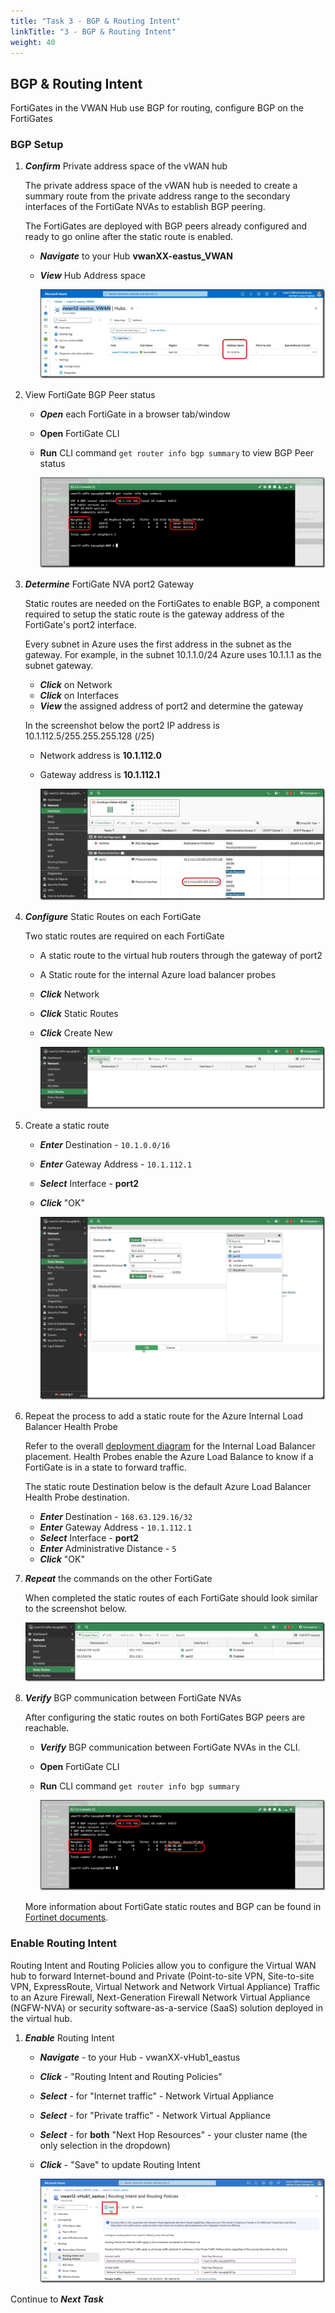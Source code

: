 ```yaml
---
title: "Task 3 - BGP & Routing Intent"
linkTitle: "3 - BGP & Routing Intent"
weight: 40
---
```


## BGP & Routing Intent

FortiGates in the VWAN Hub use BGP for routing, configure BGP on the FortiGates

### BGP Setup

1. ***Confirm*** Private address space of the vWAN hub

    The private address space of the vWAN hub is needed to create a summary route from the private address range to the secondary interfaces of the FortiGate NVAs to establish BGP peering.

    The FortiGates are deployed with BGP peers already configured and ready to go online after the static route is enabled.

    - ***Navigate*** to your Hub **vwanXX-eastus_VWAN**
    - ***View*** Hub Address space

        ![bgp1](../images/bgp1.jpg)

1. View FortiGate BGP Peer status

    - ***Open*** each FortiGate in a browser tab/window
    - **Open** FortiGate CLI
    - **Run** CLI command `get router info bgp summary` to view BGP Peer status

        ![bgp0](../images/bgp0.jpg)

1. ***Determine*** FortiGate NVA port2 Gateway

    Static routes are needed on the FortiGates to enable BGP, a component required to setup the static route is the gateway address of the FortiGate's port2 interface.

    Every subnet in Azure uses the first address in the subnet as the gateway. For example, in the subnet 10.1.1.0/24 Azure uses 10.1.1.1 as the subnet gateway.

    - ***Click*** on Network
    - ***Click*** on Interfaces
    - ***View*** the assigned address of port2 and determine the gateway

    In the screenshot below the port2 IP address is 10.1.112.5/255.255.255.128 (/25)
    - Network address is **10.1.112.0**
    - Gateway address is **10.1.112.1**

        ![bgp2](../images/bgp2.jpg)

1. ***Configure*** Static Routes on each FortiGate

    Two static routes are required on each FortiGate

    - A static route to the virtual hub routers through the gateway of port2
    - A Static route for the internal Azure load balancer probes

    - ***Click*** Network
    - ***Click*** Static Routes
    - ***Click*** Create New

        ![bgp3](../images/bgp3.jpg)

1. Create a static route

    - ***Enter*** Destination - `10.1.0.0/16`
    - ***Enter*** Gateway Address - `10.1.112.1`
    - ***Select*** Interface - **port2**
    - ***Click*** "OK"

        ![bgp4](../images/bgp4.jpg)

1. Repeat the process to add a static route for the Azure Internal Load Balancer Health Probe

    Refer to the overall [deployment diagram](../images/networkdiagram.png) for the Internal Load Balancer placement. Health Probes enable the Azure Load Balance to know if a FortiGate is in a state to forward traffic.

    The static route Destination below is the default Azure Load Balancer Health Probe destination.

    - ***Enter*** Destination - `168.63.129.16/32`
    - ***Enter*** Gateway Address - `10.1.112.1`
    - ***Select*** Interface - **port2**
    - ***Enter*** Administrative Distance - `5`
    - ***Click*** "OK"

1. ***Repeat*** the commands on the other FortiGate

    When completed the static routes of each FortiGate should look similar to the screenshot below.

    ![bgp5](../images/bgp5.jpg)

1. ***Verify*** BGP communication between FortiGate NVAs

    After configuring the static routes on both FortiGates BGP peers are reachable.

    - ***Verify*** BGP communication between FortiGate NVAs in the CLI.
    - **Open** FortiGate CLI
    - **Run** CLI command `get router info bgp summary`

        ![bgp6](../images/bgp6.jpg)

    More information about FortiGate static routes and BGP can be found in [Fortinet documents](https://docs.fortinet.com/document/fortigate-public-cloud/7.4.0/azure-vwan-ngfw-deployment-guide/860717/configuring-static-routes-and-enabling-bgp-on-fortigate-nvas).

### Enable Routing Intent

Routing Intent and Routing Policies allow you to configure the Virtual WAN hub to forward Internet-bound and Private (Point-to-site VPN, Site-to-site VPN, ExpressRoute, Virtual Network and Network Virtual Appliance) Traffic to an Azure Firewall, Next-Generation Firewall Network Virtual Appliance (NGFW-NVA) or security software-as-a-service (SaaS) solution deployed in the virtual hub.

1. ***Enable*** Routing Intent

    - ***Navigate*** - to your Hub - vwanXX-vHub1_eastus
    - ***Click*** - "Routing Intent and Routing Policies"
    - ***Select*** - for "Internet traffic" - Network Virtual Appliance
    - ***Select*** - for "Private traffic" - Network Virtual Appliance
    - ***Select*** - for **both** "Next Hop Resources" - your cluster name (the only selection in the dropdown)
    - ***Click*** - "Save" to update Routing Intent

        ![bgp7](../images/bgp7.jpg)

Continue to ***Next Task***
